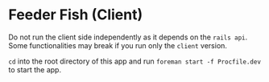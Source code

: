 # Feeder Fish (Client)

Do not run the client side independently as it depends on the `rails api`. Some functionalities may break if you run only the `client` version.

`cd` into the root directory of this app and run `foreman start -f Procfile.dev` to start the app.
